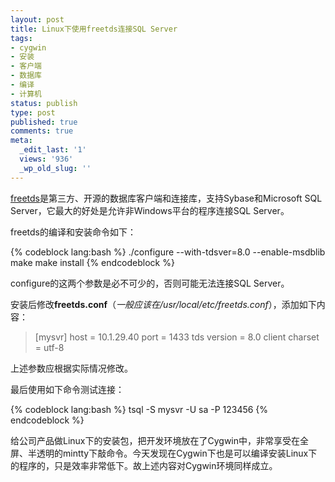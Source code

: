 ```yaml
---
layout: post
title: Linux下使用freetds连接SQL Server
tags:
- cygwin
- 安装
- 客户端
- 数据库
- 编译
- 计算机
status: publish
type: post
published: true
comments: true
meta:
  _edit_last: '1'
  views: '936'
  _wp_old_slug: ''
---
```

<a href="http://www.freetds.org">freetds</a>是第三方、开源的数据库客户端和连接库，支持Sybase和Microsoft SQL Server，它最大的好处是允许非Windows平台的程序连接SQL Server。

freetds的编译和安装命令如下：

{% codeblock lang:bash %}
./configure --with-tdsver=8.0 --enable-msdblib
make
make install
{% endcodeblock %}

configure的这两个参数是必不可少的，否则可能无法连接SQL Server。

安装后修改<strong>freetds.conf</strong>（<em>一般应该在/usr/local/etc/freetds.conf</em>），添加如下内容：

<blockquote>
[mysvr]
        host = 10.1.29.40
        port = 1433
        tds version = 8.0
        client charset = utf-8
</blockquote>

上述参数应根据实际情况修改。

最后使用如下命令测试连接：

{% codeblock lang:bash %}
tsql -S mysvr -U sa -P 123456
{% endcodeblock %}

给公司产品做Linux下的安装包，把开发环境放在了Cygwin中，非常享受在全屏、半透明的mintty下敲命令。今天发现在Cygwin下也是可以编译安装Linux下的程序的，只是效率非常低下。故上述内容对Cygwin环境同样成立。
